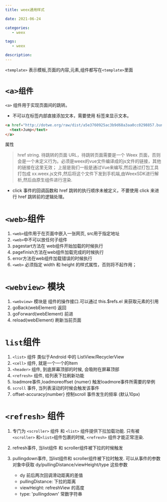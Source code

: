 ```yaml
---
title: weex通用样式

date: 2021-06-24

categories: 
   - weex

tags: 
   - weex 

description: 
---
```




`<template>` 表示模板,页面的内容,元素,组件都写在`<template>`里面


# `<a>组件`

`<a>` 组件用于实现页面间的跳转。

* 不可以在标签内部直接添加文本，需要使用 <text> 标签来显示文本。

```html
<a href="http://dotwe.org/raw/dist/a5e3760925ac3b9d68a3aa0cc0298857.bundle.wx">
  <text>Jump</text>
</a>
```

属性

> href string. 待跳转的页面 URL，待跳转页面需要是一个 Weex 页面，否则会是一个未定义行为。必须是weex的vue文件编译成的js文件的链接，其他的链接在这里无效；
上层是我们一般是通过Vue来编写,然后通过打包工具打包成 xx.weex.js文件,然后将这个文件下发到手机端,由WeexSDK进行解析,然后由原生组件进行渲染.


* click 事件的回调函数和 href 跳转的执行顺序未被定义，不要使用 click 来进行 href 跳转前的逻辑处理。


# `<web>`组件

1. `<web>`组件用于在页面中嵌入一张网页, src用于指定地址
2. `<web>`中不可以放任何子组件
3. pagestart方法在 web组件开始加载的时候执行
4. pagefinish方法在web组件加载完成的时候执行
5. error方法在web组件加载错误的时候执行
6. `<web>` 必须指定 width 和 height 的样式属性，否则将不起作用；



# `<webview>` 模块

1. `<webview>` 模块是 <web> 组件的操作接口.可以通过 this.$refs.el 来获取元素的引用
2. goBack(webElement) 返回
3. goForward(webElement) 前进
4. reload(webElement) 刷新当前页面



# `list`组件

1. `<list>` 组件 类似于Android 中的 ListView/RecyclerView
2. `<cell>` 组件, 就是一个一个的Item
3. `<header>` 组件, 到底屏幕顶部的时候, 会吸附在屏幕顶部
4. `<refresh>` 组件, 给列表下拉刷新功能
5. loadmore事件,loadmoreoffset {numer} 触发loadmore事件所需要的举例
6. `scroll` 事件, 当列表滚动的时候会触发该事件
7. offset-accuracy{number} 控制scroll 事件发生的频率 (默认10px)



# `<refresh>` 组件

1. 专门为 `<scroller>` 组件 和 `<list>` 组件提供下拉加载功能.  只有被 `<scroller>` 和` <list> `组件包裹的时候, `<refresh>` 组件才能正常渲染. 
2. refresh事件, 当list组件 和  scroller组件被下拉的时候触发
3. pullingdown事件, 当list组件和 scroller组件被下拉时触发. 可以从事件的参数对象中获取  dy/pullingDistance/viewHeight/type 这些参数

   * dy 前后两次回调滑动距离的差值
   * pullingDistance: 下拉的距离
   * viewHeight: refreshView 的高度
   * type: 'pullingdown' 常数字符串
